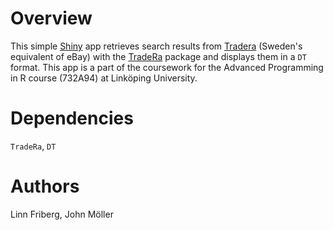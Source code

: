 # Overview

This simple [Shiny](https://shiny.posit.co) app retrieves search results from [Tradera](https://www.tradera.com) (Sweden's equivalent of eBay) with the [TradeRa](https://github.com/aurora-mm/TradeRa) package and displays them in a `DT` format. This app is a part of the coursework for the Advanced Programming in R course (732A94) at Linköping University.

# Dependencies

`TradeRa`, `DT`

# Authors

Linn Friberg, John Möller
